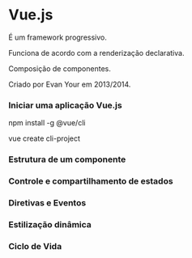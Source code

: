 <h1>Vue.js</h1>
<p>É um framework progressivo.</p>
<p>Funciona de acordo com a renderização declarativa.</p>
<p>Composição de componentes.</p>
<p>Criado por Evan Your em 2013/2014.</p>


<h3>Iniciar uma aplicação Vue.js</h3>
<p>npm install -g @vue/cli</p>
<p>vue create cli-project</p>

<h3>Estrutura de um componente</h3>

<h3>Controle e compartilhamento de estados</h3>

<h3>Diretivas e Eventos</h3>

<h3>Estilização dinâmica</h3>

<h3>Ciclo de Vida</h3>
